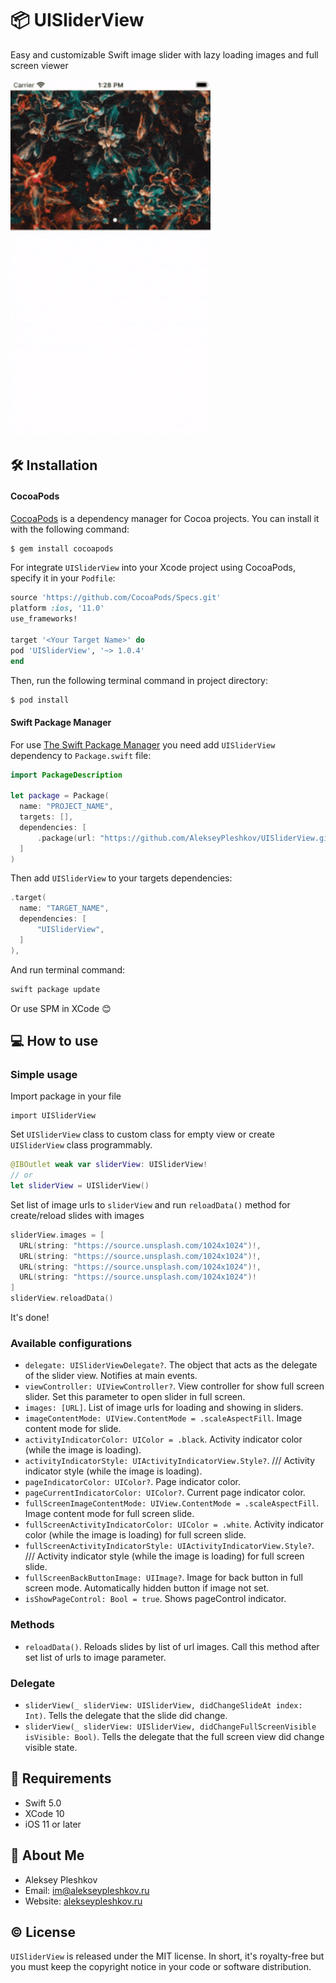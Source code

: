 # 📦 UISliderView

Easy and customizable Swift image slider with lazy loading images and full screen viewer

<img src="https://github.com/AlekseyPleshkov/UISliderView/blob/master/preview.gif?raw=true" width="320" height="571"/></a>

## 🛠 Installation

#### CocoaPods

[CocoaPods](https://cocoapods.org) is a dependency manager for Cocoa projects. You can install it with the following command:

```bash
$ gem install cocoapods
```

For integrate `UISliderView` into your Xcode project using CocoaPods, specify it in your `Podfile`:

```ruby
source 'https://github.com/CocoaPods/Specs.git'
platform :ios, '11.0'
use_frameworks!

target '<Your Target Name>' do
pod 'UISliderView', '~> 1.0.4'
end
```

Then, run the following terminal command in project directory:

```bash
$ pod install
```

#### Swift Package Manager

For use [The Swift Package Manager](https://swift.org/package-manager/) you need add `UISliderView` dependency to `Package.swift` file:

```swift
import PackageDescription

let package = Package(
  name: "PROJECT_NAME",
  targets: [],
  dependencies: [
      .package(url: "https://github.com/AlekseyPleshkov/UISliderView.git", from: "1.0.4")
  ]
)
```

Then add `UISliderView` to your targets dependencies:

```swift
.target(
  name: "TARGET_NAME",
  dependencies: [
      "UISliderView",
  ]
),
```

And run terminal command:

```bash
swift package update
```

Or use SPM in XCode 😊

## 💻 How to use

### Simple usage

Import package in your file

```
import UISliderView
```

Set `UISliderView` class to custom class for empty view or create `UISliderView` class programmably.

```swift
@IBOutlet weak var sliderView: UISliderView!
// or
let sliderView = UISliderView()
```

Set list of image urls to `sliderView` and run `reloadData()` method for create/reload slides with images

```swift
sliderView.images = [
  URL(string: "https://source.unsplash.com/1024x1024")!,
  URL(string: "https://source.unsplash.com/1024x1024")!,
  URL(string: "https://source.unsplash.com/1024x1024")!,
  URL(string: "https://source.unsplash.com/1024x1024")!
]
sliderView.reloadData()
```

It's done!

### Available configurations
- `delegate: UISliderViewDelegate?`. The object that acts as the delegate of the slider view. Notifies at main events.
- `viewController: UIViewController?`. View controller for show full screen slider. Set this parameter to open slider in full screen.
- `images: [URL]`. List of image urls for loading and showing in sliders.
- `imageContentMode: UIView.ContentMode = .scaleAspectFill`. Image content mode for slide.
- `activityIndicatorColor: UIColor = .black`. Activity indicator color (while the image is loading).
- `activityIndicatorStyle: UIActivityIndicatorView.Style?`. /// Activity indicator style (while the image is loading).
- `pageIndicatorColor: UIColor?`. Page indicator color.
- `pageCurrentIndicatorColor: UIColor?`. Current page indicator color.
- `fullScreenImageContentMode: UIView.ContentMode = .scaleAspectFill`. Image content mode for full screen slide.
- `fullScreenActivityIndicatorColor: UIColor = .white`. Activity indicator color (while the image is loading) for full screen slide.
- `fullScreenActivityIndicatorStyle: UIActivityIndicatorView.Style?`. /// Activity indicator style (while the image is loading) for full screen slide.
- `fullScreenBackButtonImage: UIImage?`. Image for back button in full screen mode. Automatically hidden button if image not set.
- `isShowPageControl: Bool = true`. Shows pageControl indicator.

### Methods
- `reloadData()`. Reloads slides by list of url images. Call this method after set list of urls to image parameter.

### Delegate
- `sliderView(_ sliderView: UISliderView, didChangeSlideAt index: Int)`. Tells the delegate that the slide did change.
- `sliderView(_ sliderView: UISliderView, didChangeFullScreenVisible isVisible: Bool)`. Tells the delegate that the full screen view did change visible state.

## 🚧 Requirements

- Swift 5.0
- XCode 10
- iOS 11 or later

## 🖖 About Me

* Aleksey Pleshkov
* Email: [im@alekseypleshkov.ru](mailto:im@alekseypleshkov.ru)
* Website: [alekseypleshkov.ru](https://alekseypleshkov.ru)

## ©️ License

`UISliderView` is released under the MIT license. In short, it's royalty-free but you must keep the copyright notice in your code or software distribution.
